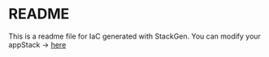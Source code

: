 # README
This is a readme file for IaC generated with StackGen.
You can modify your appStack -> [here](http://main.dev.stackgen.com/appstacks/ec4db09d-0b1b-4cd4-82ee-58b1f0c660c1)
